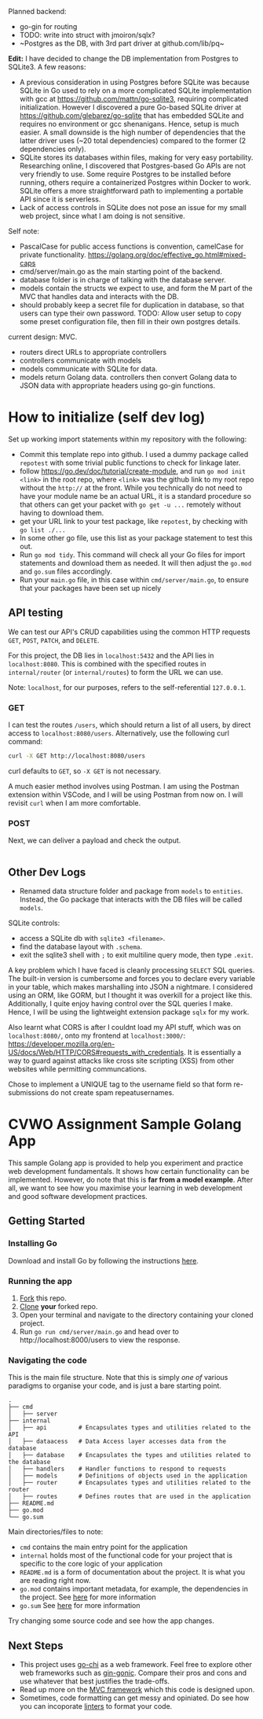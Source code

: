 Planned backend:
- go-gin for routing
- TODO: write into struct with jmoiron/sqlx?
- ~Postgres as the DB, with 3rd part driver at github.com/lib/pq~
  
**Edit:** I have decided to change the DB implementation from Postgres to SQLite3. A few reasons:
  - A previous consideration in using Postgres before SQLite was because SQLite in Go used to rely on a more complicated SQLite implementation with gcc at https://github.com/mattn/go-sqlite3, requiring complicated initialization. However I discovered a pure Go-based SQLite driver at https://github.com/glebarez/go-sqlite that has embedded SQLite and requires no environment or gcc shenanigans. Hence, setup is much easier. A small downside is the high number of dependencies that the latter driver uses (~20 total dependencies) compared to the former (2 dependencies only).
  - SQLite stores its databases within files, making for very easy portability. Researching online, I discovered that Postgres-based Go APIs are not very friendly to use. Some require Postgres to be installed before running, others require a containerized Postgres within Docker to work. SQLite offers a more straightforward path to implementing a portable API since it is serverless.
  - Lack of access controls in SQLite does not pose an issue for my small web project, since what I am doing is not sensitive.

  Self note:
  - PascalCase for public access functions is convention, camelCase for private functionality. https://golang.org/doc/effective_go.html#mixed-caps
  - cmd/server/main.go as the main starting point of the backend.
  - database folder is in charge of talking with the database server.
  - models contain the structs we expect to use, and form the M part of the MVC that handles data and interacts with the DB.
  - should probably keep a secret file for duplication in database, so that users can type their own password. TODO: Allow user setup to copy some preset configuration file, then fill in their own postgres details.

current design: MVC.
- routers direct URLs to appropriate controllers
- controllers communicate with models
- models communicate with SQLite for data.
- models return Golang data. controllers then convert Golang data to JSON data with appropriate headers using go-gin functions.

# How to initialize (self dev log)
Set up working import statements within my repository with the following:
- Commit this template repo into github. I used a dummy package called `repotest` with some trivial public functions to check for linkage later.
- follow https://go.dev/doc/tutorial/create-module, and run `go mod init <link>` in the root repo, where `<link>` was the github link to my root repo without the `http://` at the front. While you technically do not need to have your module name be an actual URL, it is a standard procedure so that others can get your packet with `go get -u ...` remotely without having to download them.
- get your URL link to your test package, like `repotest`, by checking with `go list ./...`
- In some other go file, use this list as your package statement to test this out.
- Run `go mod tidy`. This command will check all your Go files for import statements and download them as needed. It will then adjust the `go.mod` and `go.sum` files accordingly.
- Run your `main.go` file, in this case within `cmd/server/main.go`, to ensure that your packages have been set up nicely

## API testing
We can test our API's CRUD capabilities using the common HTTP requests `GET`, `POST`, `PATCH`, and `DELETE`.

For this project, the DB lies in `localhost:5432` and the API lies in `localhost:8080`. This is combined with the specified routes in `internal/router` (or `internal/routes`) to form the URL we can use.

Note: `localhost`, for our purposes, refers to the self-referential `127.0.0.1`.

### GET
I can test the routes `/users`, which should return a list of all users, by direct access to `localhost:8080/users`. Alternatively, use the following curl command:
```Bash
curl -X GET http://localhost:8080/users
```
curl defaults to `GET`, so `-X GET` is not necessary.

A much easier method involves using Postman. I am using the Postman extension within VSCode, and I will be using Postman from now on. I will revisit `curl` when I am more comfortable.

### POST
Next, we can deliver a payload and check the output.
```Bash

```

## Other Dev Logs

- Renamed data structure folder and package from `models` to `entities`. Instead, the Go package that interacts with the DB files will be called `models`.

SQLite controls: 
- access a SQLite db with `sqlite3 <filename>`.
- find the database layout with `.schema`.
- exit the sqlite3 shell with `;` to exit multiline query mode, then type `.exit`.

A key problem which I have faced is cleanly processing `SELECT` SQL queries. The built-in version is cumbersome and forces you to declare every variable in your table, which makes marshalling into JSON a nightmare. I considered using an ORM, like GORM, but I thought it was overkill for a project like this. Additionally, I quite enjoy having control over the SQL queries I make. Hence, I will be using the lightweight extension package `sqlx` for my work.

Also learnt what CORS is after I couldnt load my API stuff, which was on `localhost:8080/`, onto my frontend at `localhost:3000/`: https://developer.mozilla.org/en-US/docs/Web/HTTP/CORS#requests_with_credentials.
It is essentially a way to guard against attacks like cross site scripting (XSS) from other websites while permitting communcations.

Chose to implement a UNIQUE tag to the username field so that form re-submissions do not create spam repeatusernames.

# CVWO Assignment Sample Golang App

This sample Golang app is provided to help you experiment and practice web development fundamentals.
It shows how certain functionality can be implemented.
However, do note that this is **far from a model example**.
After all, we want to see how you maximise your learning in web development
and good software development practices.

## Getting Started

### Installing Go

Download and install Go by following the instructions [here](https://go.dev/doc/install).

### Running the app
1. [Fork](https://docs.github.com/en/get-started/quickstart/fork-a-repo#forking-a-repository) this repo.
2. [Clone](https://docs.github.com/en/get-started/quickstart/fork-a-repo#cloning-your-forked-repository) **your** forked repo.
3. Open your terminal and navigate to the directory containing your cloned project.
4. Run `go run cmd/server/main.go` and head over to http://localhost:8000/users to view the response.


### Navigating the code
This is the main file structure. Note that this is simply *one of* various paradigms to organise your code, and is just a bare starting point.
```
.
├── cmd
│   ├── server
├── internal
│   ├── api         # Encapsulates types and utilities related to the API
│   ├── dataacess   # Data Access layer accesses data from the database
│   ├── database    # Encapsulates the types and utilities related to the database
│   ├── handlers    # Handler functions to respond to requests
│   ├── models      # Definitions of objects used in the application
│   ├── router      # Encapsulates types and utilities related to the router
│   ├── routes      # Defines routes that are used in the application
├── README.md
├── go.mod
└── go.sum
```

Main directories/files to note:
* `cmd` contains the main entry point for the application
* `internal` holds most of the functional code for your project that is specific to the core logic of your application
* `README.md` is a form of documentation about the project. It is what you are reading right now.
* `go.mod` contains important metadata, for example, the dependencies in the project. See [here](https://go.dev/ref/mod) for more information
* `go.sum` See [here](https://go.dev/ref/mod) for more information

Try changing some source code and see how the app changes.

## Next Steps

* This project uses [go-chi](https://github.com/go-chi/chi) as a web framework. Feel free to explore other web frameworks such as [gin-gonic](https://github.com/gin-gonic/gin). Compare their pros and cons and use whatever that best justifies the trade-offs.
* Read up more on the [MVC framework](https://developer.mozilla.org/en-US/docs/Glossary/MVC) which this code is designed upon.
* Sometimes, code formatting can get messy and opiniated. Do see how you can incoporate [linters](https://github.com/golangci/golangci-lint) to format your code.
